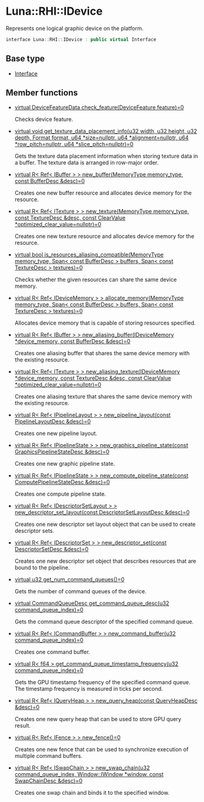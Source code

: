# Luna::RHI::IDevice
Represents one logical graphic device on the platform. 

```c++
interface Luna::RHI::IDevice : public virtual Interface
```

## Base type
* [Interface](struct_luna_1_1_interface.md)
## Member functions
* [virtual DeviceFeatureData check_feature(DeviceFeature feature)=0](struct_luna_1_1_r_h_i_1_1_i_device_1ab07056e86da3287e2c411ff00055bedb.md)

    Checks device feature. 

* [virtual void get_texture_data_placement_info(u32 width, u32 height, u32 depth, Format format, u64 *size=nullptr, u64 *alignment=nullptr, u64 *row_pitch=nullptr, u64 *slice_pitch=nullptr)=0](struct_luna_1_1_r_h_i_1_1_i_device_1ad6ee8198289369f6401069251875ef1c.md)

    Gets the texture data placement information when storing texture data in a buffer. The texture data is arranged in row-major order. 

* [virtual R< Ref< IBuffer > > new_buffer(MemoryType memory_type, const BufferDesc &desc)=0](struct_luna_1_1_r_h_i_1_1_i_device_1a23b0fa86e9cab7ad3633e1ff821e2477.md)

    Creates one new buffer resource and allocates device memory for the resource. 

* [virtual R< Ref< ITexture > > new_texture(MemoryType memory_type, const TextureDesc &desc, const ClearValue *optimized_clear_value=nullptr)=0](struct_luna_1_1_r_h_i_1_1_i_device_1af2ef0567a0af594338f92b2c5a73e552.md)

    Creates one new texture resource and allocates device memory for the resource. 

* [virtual bool is_resources_aliasing_compatible(MemoryType memory_type, Span< const BufferDesc > buffers, Span< const TextureDesc > textures)=0](struct_luna_1_1_r_h_i_1_1_i_device_1ad14346f9d7c54786c278dab256d19866.md)

    Checks whether the given resources can share the same device memory. 

* [virtual R< Ref< IDeviceMemory > > allocate_memory(MemoryType memory_type, Span< const BufferDesc > buffers, Span< const TextureDesc > textures)=0](struct_luna_1_1_r_h_i_1_1_i_device_1a7f66da6302fcb28668f8322a0a122941.md)

    Allocates device memory that is capable of storing resources specified. 

* [virtual R< Ref< IBuffer > > new_aliasing_buffer(IDeviceMemory *device_memory, const BufferDesc &desc)=0](struct_luna_1_1_r_h_i_1_1_i_device_1a869511b830ca47ff0cd34e4013f192f2.md)

    Creates one aliasing buffer that shares the same device memory with the existing resource. 

* [virtual R< Ref< ITexture > > new_aliasing_texture(IDeviceMemory *device_memory, const TextureDesc &desc, const ClearValue *optimized_clear_value=nullptr)=0](struct_luna_1_1_r_h_i_1_1_i_device_1ab37f5ea34435d671a12463c095a3029a.md)

    Creates one aliasing texture that shares the same device memory with the existing resource. 

* [virtual R< Ref< IPipelineLayout > > new_pipeline_layout(const PipelineLayoutDesc &desc)=0](struct_luna_1_1_r_h_i_1_1_i_device_1a558196bb48270ecf2b0d17ddadc6c026.md)

    Creates one new pipeline layout. 

* [virtual R< Ref< IPipelineState > > new_graphics_pipeline_state(const GraphicsPipelineStateDesc &desc)=0](struct_luna_1_1_r_h_i_1_1_i_device_1a35080f6d09438c480307b04047c2dc30.md)

    Creates one new graphic pipeline state. 

* [virtual R< Ref< IPipelineState > > new_compute_pipeline_state(const ComputePipelineStateDesc &desc)=0](struct_luna_1_1_r_h_i_1_1_i_device_1af4949fd443367a6538a4b755bdfad245.md)

    Creates one compute pipeline state. 

* [virtual R< Ref< IDescriptorSetLayout > > new_descriptor_set_layout(const DescriptorSetLayoutDesc &desc)=0](struct_luna_1_1_r_h_i_1_1_i_device_1aaec32b029d328785332fe8b5282a7cba.md)

    Creates one new descriptor set layout object that can be used to create descriptor sets. 

* [virtual R< Ref< IDescriptorSet > > new_descriptor_set(const DescriptorSetDesc &desc)=0](struct_luna_1_1_r_h_i_1_1_i_device_1a4f230666aa612d0b572ad1588e0f1c28.md)

    Creates one new descriptor set object that describes resources that are bound to the pipeline. 

* [virtual u32 get_num_command_queues()=0](struct_luna_1_1_r_h_i_1_1_i_device_1a014bf6e47efb7cc415dd71c68912b296.md)

    Gets the number of command queues of the device. 

* [virtual CommandQueueDesc get_command_queue_desc(u32 command_queue_index)=0](struct_luna_1_1_r_h_i_1_1_i_device_1a683366c558eb77526a21ba4ec52e6e1d.md)

    Gets the command queue descriptor of the specified command queue. 

* [virtual R< Ref< ICommandBuffer > > new_command_buffer(u32 command_queue_index)=0](struct_luna_1_1_r_h_i_1_1_i_device_1abe939b9ef330ef94120c1dc1cb96c806.md)

    Creates one command buffer. 

* [virtual R< f64 > get_command_queue_timestamp_frequency(u32 command_queue_index)=0](struct_luna_1_1_r_h_i_1_1_i_device_1ac868409c6ccfb1010f64373db0f0235d.md)

    Gets the GPU timestamp frequency of the specified command queue. The timestamp frequency is measured in ticks per second. 

* [virtual R< Ref< IQueryHeap > > new_query_heap(const QueryHeapDesc &desc)=0](struct_luna_1_1_r_h_i_1_1_i_device_1a176f79372425381749474bc3587b473f.md)

    Creates one new query heap that can be used to store GPU query result. 

* [virtual R< Ref< IFence > > new_fence()=0](struct_luna_1_1_r_h_i_1_1_i_device_1a2827029139a65d855b00c995d898abb7.md)

    Creates one new fence that can be used to synchronize execution of multiple command buffers. 

* [virtual R< Ref< ISwapChain > > new_swap_chain(u32 command_queue_index, Window::IWindow *window, const SwapChainDesc &desc)=0](struct_luna_1_1_r_h_i_1_1_i_device_1a0e5654d426db531b47a4dbcae73b044c.md)

    Creates one swap chain and binds it to the specified window. 

